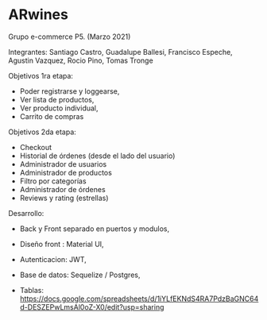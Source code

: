 # ARwines


Grupo  e-commerce P5. 
(Marzo 2021)

Integrantes: Santiago Castro, Guadalupe Ballesi, Francisco Espeche, Agustin Vazquez, Rocio Pino, Tomas Tronge

Objetivos 1ra etapa: 
- Poder registrarse y loggearse,
- Ver lista de productos,
- Ver producto individual, 
- Carrito de compras

Objetivos 2da etapa:
- Checkout
- Historial de órdenes (desde el lado del usuario)
- Administrador de usuarios
- Administrador de productos
- Filtro por categorías
- Administrador de órdenes
- Reviews y rating (estrellas)


Desarrollo: 
- Back y Front separado en puertos y modulos,
- Diseño front : Material UI,
- Autenticacion: JWT,
- Base de datos: Sequelize / Postgres,

- Tablas: https://docs.google.com/spreadsheets/d/1iYLfEKNdS4RA7PdzBaGNC64d-DESZEPwLmsAl0oZ-X0/edit?usp=sharing
        



